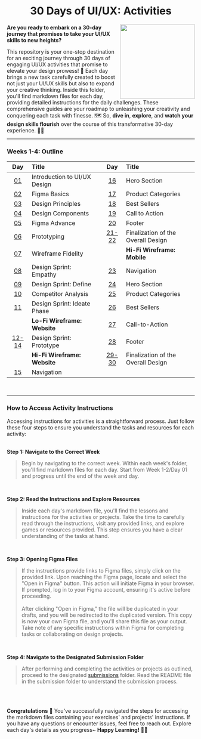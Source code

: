 **<h1 align="center">30 Days of UI/UX: Activities</h1>**

<img align="right" width="200px" src="https://github.com/xialuna/30-Days-of-UI-UX/assets/95476379/6d19bbad-947e-4d11-b125-b951e51fce49">

**Are you ready to embark on a 30-day journey that promises to take your UI/UX skills to new heights?**

This repository is your one-stop destination for an exciting journey through 30 days of engaging UI/UX activities that promise to elevate your design prowess! 🚀 Each day brings a new task carefully created to boost not just your UI/UX skills but also to expand your creative thinking. Inside this folder, you'll find markdown files for each day, providing detailed instructions for the daily challenges. These comprehensive guides are your roadmap to unleashing your creativity and conquering each task with finesse. 🗺️ So, **dive in**, **explore**, and **watch your design skills flourish** over the course of this transformative 30-day experience. 🎨✨ 
<hr>

**<h3>Weeks 1-4: Outline</h3>**

| Day | Title | | Day | Title |
| :---: | :--- | :---: | :---: | :--- |
| <a href="week-1-2/day01.md" target="_blank">01</a> | Introduction to UI/UX Design | | <a href="week-3/day16.md" target="_blank">16</a> | Hero Section
| <a href="week-1-2/day02.md" target="_blank">02</a> | Figma Basics | | <a href="week-3/day17.md" target="_blank">17</a> | Product Categories 
| <a href="week-1-2/day03.md" target="_blank">03</a> | Design Principles  | | <a href="week-3/day18.md" target="_blank">18</a> | Best Sellers
| <a href="week-1-2/day04.md" target="_blank">04</a> | Design Components | | <a href="week-3/day19.md" target="_blank">19</a> | Call to Action 
| <a href="week-1-2/day05.md" target="_blank">05</a> | Figma Advance | | <a href="week-3/day20.md" target="_blank">20</a> | Footer
| <a href="week-1-2/day06.md" target="_blank">06</a> | Prototyping | | <a href="week-3/day21-22.md" target="_blank">21-22</a> | Finalization of the Overall Design
| <a href="week-1-2/day07.md" target="_blank">07</a> | Wireframe Fidelity | | | **Hi-Fi Wireframe: Mobile**
| <a href="week-1-2/day08.md" target="_blank">08</a> | Design Sprint: Empathy | | <a href="week-4/day23.md" target="_blank">23</a> | Navigation
| <a href="week-1-2/day09.md" target="_blank">09</a> | Design Sprint: Define | | <a href="week-4/day24.md" target="_blank">24</a> | Hero Section
| <a href="week-1-2/day10.md" target="_blank">10</a> | Competitor Analysis | | <a href="week-4/day25.md" target="_blank">25</a> | Product Categories
| <a href="week-1-2/day11.md" target="_blank">11</a> | Design Sprint: Ideate Phase | | <a href="week-4/day26.md" target="_blank">26</a> | Best Sellers
| | **Lo-Fi Wireframe: Website** | | <a href="week-4/day27.md" target="_blank">27</a> | Call-to-Action
| <a href="week-1-2/day12-14.md" target="_blank">12-14</a> | Design Sprint: Prototype | | <a href="week-4/day28.md" target="_blank">28</a> | Footer
| | **Hi-Fi Wireframe: Website** | | <a href="week-4/day29-30.md" target="_blank">29-30</a> | Finalization of the Overall Design 
| <a href="week-3/day15.md" target="_blank">15</a> | Navigation | |  | 

<br>
<hr>

**<h3>How to Access Activity Instructions</h3>**

Accessing instructions for activities is a straightforward process. Just follow these four steps to ensure you understand the tasks and resources for each activity:<br><br>

**Step 1: Navigate to the Correct Week**<br>
> Begin by navigating to the correct week. Within each week's folder, you'll find markdown files for each day. Start from Week 1-2/Day 01 and progress until the end of the week and day.

<br>

**Step 2: Read the Instructions and Explore Resources**<br>
> Inside each day's markdown file, you'll find the lessons and instructions for the activities or projects. Take the time to carefully read through the instructions, visit any provided links, and explore games or resources provided. This step ensures you have a clear understanding of the tasks at hand.

<br>

**Step 3: Opening Figma Files**<br>
> If the instructions provide links to Figma files, simply click on the provided link. Upon reaching the Figma page, locate and select the "Open in Figma" button. This action will initiate Figma in your browser. If prompted, log in to your Figma account, ensuring it's active before proceeding.<br><br>After clicking "Open in Figma," the file will be duplicated in your drafts, and you will be redirected to the duplicated version. This copy is now your own Figma file, and you'll share this file as your output. Take note of any specific instructions within Figma for completing tasks or collaborating on design projects. 

<br>

**Step 4: Navigate to the Designated Submission Folder**<br>

> After performing and completing the activities or projects as outlined, proceed to the designated <a href="../submissions/README.md" target="_blank">submissions</a> folder. Read the README file in the submission folder to understand the submission process.

<br><br>

**Congratulations** 🎉 You've successfully navigated the steps for accessing the markdown files containing your exercises' and projects' instructions. If you have any questions or encounter issues, feel free to reach out. Explore each day's details as you progress~ **Happy Learning!** 🚀✨
